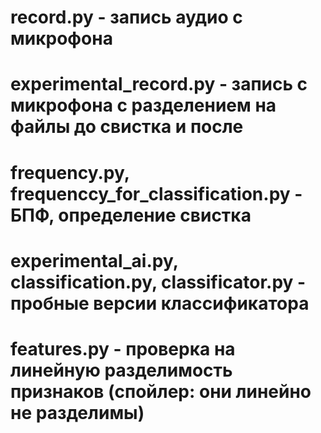 # record.py - запись аудио с микрофона
# experimental_record.py - запись с микрофона с разделением на файлы до свистка и после
# frequency.py, frequenccy_for_classification.py - БПФ, определение свистка
# experimental_ai.py, classification.py, classificator.py - пробные версии классификатора
# features.py - проверка на линейную разделимость признаков (спойлер: они линейно не разделимы)
